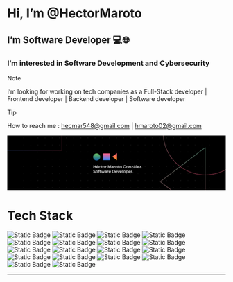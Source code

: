 <h1>Hi, I’m @HectorMaroto </h1>
<h2>I’m Software Developer 💻🌐</h2>
<h3>I’m interested in Software Development and Cybersecurity</h3>

> [!NOTE]
> I’m looking for working on tech companies as a Full-Stack developer | Frontend developer | Backend developer | Software developer

> [!TIP]
> How to reach me : hecmar548@gmail.com | hmaroto02@gmail.com 

<!---
HectorMaroto/HectorMaroto is a ✨ special ✨ repository because its `README.md` (this file) appears on your GitHub profile.
You can click the Preview link to take a look at your changes.
--->

<img style="object-fit: cover;" src="my-card.png" alt="my-card"/>


<h1>Tech Stack</h1>

![Static Badge](https://img.shields.io/badge/TypeScript-blue)
![Static Badge](https://img.shields.io/badge/TSX-%230358F8)
![Static Badge](https://img.shields.io/badge/JavaScript-yellow)
![Static Badge](https://img.shields.io/badge/JSX-%230E9DE4)
<br>
![Static Badge](https://img.shields.io/badge/HTML-orange)
![Static Badge](https://img.shields.io/badge/CSS-blue)
![Static Badge](https://img.shields.io/badge/Tailwind%20CSS-lightblue)
![Static Badge](https://img.shields.io/badge/SASS%2FSCSS-pink)
<br>
![Static Badge](https://img.shields.io/badge/React-%230E9DE4)
![Static Badge](https://img.shields.io/badge/Next.js-black)
![Static Badge](https://img.shields.io/badge/Java-%23E30E07)
![Static Badge](https://img.shields.io/badge/Node.js-%2300E562)
<br>
![Static Badge](https://img.shields.io/badge/Express.js-white)
![Static Badge](https://img.shields.io/badge/NPM-%23F53D07)
![Static Badge](https://img.shields.io/badge/MySQL-blue)
![Static Badge](https://img.shields.io/badge/Git-red)
<br>
![Static Badge](https://img.shields.io/badge/MongoDB-darkGreen)
![Static Badge](https://img.shields.io/badge/Mongoose-red)





---

